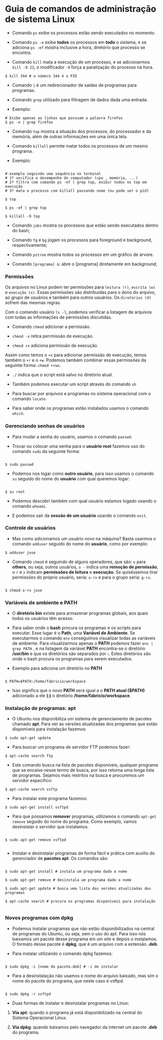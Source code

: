# Guia de comandos de administração de sistema **Linux**

- Comando `ps` exibe os processos estão sendo executados no momento.

- Comando `ps -e` exibe **todos** os processos em **todo** o sistema, e se adiciona `ps -ef` mostra inclusive a hora, diretório que processo se encontra.

- Comando `kill` mata a execução de um processo, e se adicionarmos `kill -9 23`, o modificador `-9` força a paralização do processo na hora.

```
$ kill 344 # o número 344 é o PID

```

- Comando `|` é um redirecionador de saídas de programas para programas.

- Comando `grep` utilizado para filtragem de dados dada uma entrada.

- Exemplo:

```
# Exibe apenas as linhas que possuam a palavra firefox
$ ps -e | grep firefox

```

- Comando `top` mostra a situação dos processos, do processador e da memória, além de outras informações em uma única tela.

* Comando `killall` permite matar todos os processos de um mesmo programa.

* Exemplo:

```

# exemplo seguindo uma sequência no terminal
# 1º verifica o desempenho do computador (cpu , memória, ...)
# 2º filtra com comando ps -ef | grep top, exibir todos os top em execução
# 3º mata o processo com killall passando nome (ou pode ser o pid)

$ top

$ ps -ef | grep top

$ killall -9 top

```

- Comando `jobs` mostra os processos que estão sendo executados dentro do bash;

- Comando `fg` e `bg` jogam os processos para foreground e background, respectivamente;

- Comando `pstree` mostra todos os processos em um gráfico de árvore.

- Comando `[programa] &`: abre o [programa] diretamente em background;

### Permissões

Os arquivos no Linux podem ter permissões para `leitura (r)`, `escrita (w)` e `execução (x)`. Essas permissões são distribuídas para o dono do arquivo, ao grupo de usuários e também para outros usuários. Os `diretórios (d)` sofrem das mesmas regras.

Com o comando usuário `ls -l`, podemos verificar a listagem de arquivos com todas as informações de permissões discutidas.

- Comando `chmod` adicionar a permissão.

- `chmod -x` retira perrmissão de execução.

- `chmod +x` adiciona permissão de execução.

Assim como temos o `+x` para adicionar permissão de execução, temos também o `+r` e o `+w`. Podemos também combinar essas permissões da seguinte forma: `chmod +rwx`.

- `./` indica que o script está salvo no diretório atual.

- Também podemos executar um script através do comando `sh`

- Para buscar por arquivos e programas no sistema operacional com o comando `locate`.

- Para saber onde os programas estão instalados usamos o comando `which`.

### Gerenciando senhas de usuários

- Para mudar a senha do usuário, usamos o comando `passwd`.

- Trocar ou colocar uma senha para o **usuário root** fazemos uso do comando `sudo` da seguinte forma:

```

$ sudo passwd

```

- Podemos nos logar como **outro usuário**, para isso usamos o comando `su` seguido do nome do **usuário** com qual queremos logar:

```

$ su root

```

- Podemos descobri também com qual usuário estamos logado usando o comando `whoami`.

- E podemos sair da **sessão de um usuário** usando o comando `exit`.

### Controle de usuários

- Mas como adicionamos um usuário novo na máquina? Basta usarmos o comando `adduser` seguido do nome do **usuário**, como por exemplo:

```
$ adduser jose

```

- Comando `chmod` é seguindo de alguns operadores, que são: `o` para **others**, ou seja, outros usuários, `o -` indica uma **remoção de permissão**, o `r` e `x` indicam **permissões de leitura** e **execução**. Se quiséssemos tirar permissões do próprio usuário, seria: `u-rx` e para o grupo seria: `g-rx`.

```

$ chmod o-rx jose

```

### Variáveis de ambiente e PATH

- O **diretório bin** existe para armazenar programas globais, aos quais todos os usuários têm acesso.

- Para saber onde o **bash** procura os programas e os scripts para executar. Esse lugar é o **Path**, uma **Variável de Ambiente**. Se executarmos o comando `env` conseguimos visualizar todas as variáveis de ambiente. Para visualizarmos apenas o **PATH** podemos fazer `env | grep PATH` , e na listagem da variável **PATH** encontra-se o diretório **/usr/bin** e que os diretórios são separados por **:**. Estes diretórios são onde o bash procura os programas para serem executados.

- Exemplo para adiciona um diretório no **PATH**

```

$ PATH=$PATH:/home/fabricio/workspace

```

- Isso significa que o novo **PATH** será igual a o **PATH atual (\$PATH)** adicionado a ele **(:)** o diretório **/home/fabricio/workspace**.

### Instalação de programas: apt

- O Ubuntu nos disponibiliza um sistema de gerenciamento de pacotes chamado **apt**. Para ver as versões atualizadas dos programas que estão disponíveis para instalação fazemos:

```
$ sudo apt-get update

```

- Para buscar um programa de servidor FTP podemos fazer:

```
$ apt-cache search ftp

```

- Este comando busca na lista de pacotes disponíveis, qualquer programa que se encaixe nesse termo de busca, por isso retorna uma longa lista de programas. Sejamos mais restritos na busca e procuremos um servidor específico:

```
$ apt-cache search vsftp

```

- Para instalar este programa fazemos:

```
$ sudo apt-get install vsftpd

```

- Para que possamos **remover** programas, utilizamos o comando `apt-get remove` seguido do nome do programa. Como exemplo, vamos desinstalar o servidor que instalamos.

```

$ sudo apt-get remove vsftpd


```

- Instalar e desinstalar programas de forma fácil e prática com auxilio do gerenciador de **pacotes apt**. Os comandos são:

```

$ sudo apt-get install # instala um programa dado o nome

$ sudo apt-get remove # desinstala um programa dado o nome

$ sudo apt-get update # busca uma lista das versões atualizadas dos programas

$ apt-cache search # procura os programas disponíveis para instalação


```

### Novos programas com dpkg

- Podemos instalar programas que não estão disponibilizados na central de programas do Ubuntu, ou seja, sem o uso do apt. Para isso nós baixamos um pacote desse programa em um site e depois o instalamos. O formato desse pacote é **dpkg**, que é um arquivo com a extensão **.deb**.

- Para instalar utilizando o comando dpkg fazemos:

```

$ sudo dpkg -i [nome do pacote.deb] # -i de instalar

```

- Para a desinstalação não usamos o nome do arquivo baixado, mas sim o nome do pacote do programa, que neste caso é vsftpd.

```

$ sudo dpkg -r vsftpd

```

- Duas formas de instalar e desinstalar programas no Linux:

1. **Via apt**: quando o programa já está disponibilizado na central do Sistema Operacional Linux.

2. **Via dpkg**: quando baixamos pelo navegador da internet um pacote **.deb** do programa.
